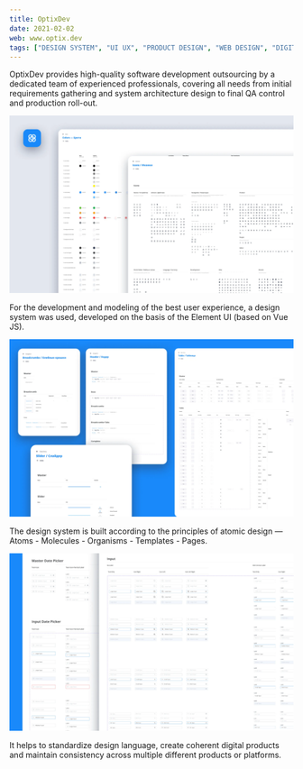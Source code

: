 ```yaml
---
title: OptixDev
date: 2021-02-02
web: www.optix.dev
tags: ["DESIGN SYSTEM", "UI UX", "PRODUCT DESIGN", "WEB DESIGN", "DIGITAL ILLUSTRATION",]
---
```


OptixDev provides high-quality software development outsourcing by a dedicated team of experienced professionals, covering all  needs from initial requirements gathering and system architecture design to final QA control and production roll-out.

![1-optdev@2x](1-optdev@2x.webp)

For the development and modeling of the best user experience, a design system was used, developed on the basis of the Element UI (based on Vue JS).

![2-optdev@2x](2-optdev@2x.webp)

The design system is built according to the principles of atomic design —  Atoms - Molecules - Organisms - Templates - Pages.

![3-optdev@2x](3-optdev@2x.webp)

It helps to standardize design language, create coherent digital products and maintain consistency across multiple different products or platforms.


